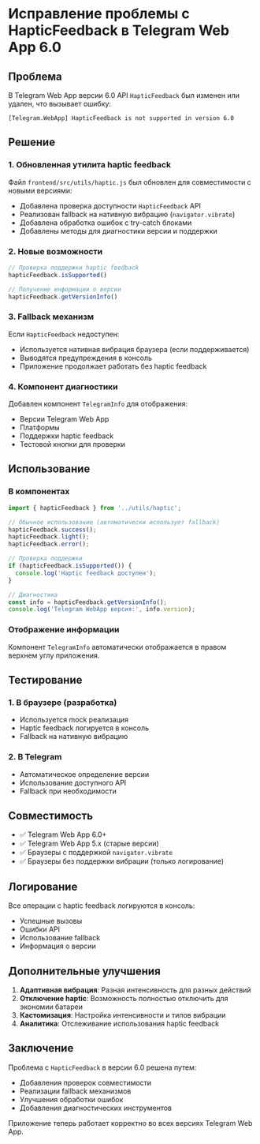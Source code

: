 # Исправление проблемы с HapticFeedback в Telegram Web App 6.0

## Проблема
В Telegram Web App версии 6.0 API `HapticFeedback` был изменен или удален, что вызывает ошибку:
```
[Telegram.WebApp] HapticFeedback is not supported in version 6.0
```

## Решение

### 1. Обновленная утилита haptic feedback
Файл `frontend/src/utils/haptic.js` был обновлен для совместимости с новыми версиями:

- Добавлена проверка доступности `HapticFeedback` API
- Реализован fallback на нативную вибрацию (`navigator.vibrate`)
- Добавлена обработка ошибок с try-catch блоками
- Добавлены методы для диагностики версии и поддержки

### 2. Новые возможности
```javascript
// Проверка поддержки haptic feedback
hapticFeedback.isSupported()

// Получение информации о версии
hapticFeedback.getVersionInfo()
```

### 3. Fallback механизм
Если `HapticFeedback` недоступен:
- Используется нативная вибрация браузера (если поддерживается)
- Выводятся предупреждения в консоль
- Приложение продолжает работать без haptic feedback

### 4. Компонент диагностики
Добавлен компонент `TelegramInfo` для отображения:
- Версии Telegram Web App
- Платформы
- Поддержки haptic feedback
- Тестовой кнопки для проверки

## Использование

### В компонентах
```javascript
import { hapticFeedback } from '../utils/haptic';

// Обычное использование (автоматически использует fallback)
hapticFeedback.success();
hapticFeedback.light();
hapticFeedback.error();

// Проверка поддержки
if (hapticFeedback.isSupported()) {
  console.log('Haptic feedback доступен');
}

// Диагностика
const info = hapticFeedback.getVersionInfo();
console.log('Telegram WebApp версия:', info.version);
```

### Отображение информации
Компонент `TelegramInfo` автоматически отображается в правом верхнем углу приложения.

## Тестирование

### 1. В браузере (разработка)
- Используется mock реализация
- Haptic feedback логируется в консоль
- Fallback на нативную вибрацию

### 2. В Telegram
- Автоматическое определение версии
- Использование доступного API
- Fallback при необходимости

## Совместимость

- ✅ Telegram Web App 6.0+
- ✅ Telegram Web App 5.x (старые версии)
- ✅ Браузеры с поддержкой `navigator.vibrate`
- ✅ Браузеры без поддержки вибрации (только логирование)

## Логирование

Все операции с haptic feedback логируются в консоль:
- Успешные вызовы
- Ошибки API
- Использование fallback
- Информация о версии

## Дополнительные улучшения

1. **Адаптивная вибрация**: Разная интенсивность для разных действий
2. **Отключение haptic**: Возможность полностью отключить для экономии батареи
3. **Кастомизация**: Настройка интенсивности и типов вибрации
4. **Аналитика**: Отслеживание использования haptic feedback

## Заключение

Проблема с `HapticFeedback` в версии 6.0 решена путем:
- Добавления проверок совместимости
- Реализации fallback механизмов
- Улучшения обработки ошибок
- Добавления диагностических инструментов

Приложение теперь работает корректно во всех версиях Telegram Web App.
